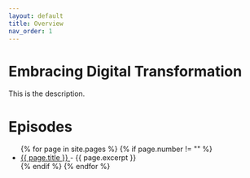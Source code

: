 ```yaml
---
layout: default
title: Overview
nav_order: 1
---
```

# Embracing Digital Transformation

This is the description.

<h1>Episodes</h1>
<ul>
{% for page in site.pages %}
{% if page.number != "" %}
<li>
<a href="/EmbracingDigitalTransformation/{{ page.url }}">{{ page.title }} </a> - {{ page.excerpt }}
</li>
{% endif %}
{% endfor %}
</ul>
